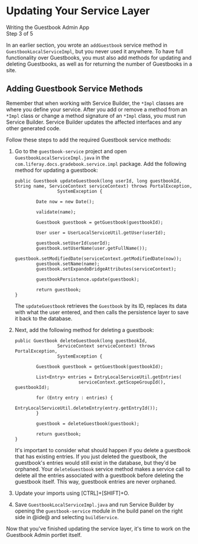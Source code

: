 # Updating Your Service Layer [](id=updating-your-service-layer)

<div class="learn-path-step">
    <p>Writing the Guestbook Admin App<br>Step 3 of 5</p>
</div>

In an earlier section, you wrote an `addGuestbook` service method in
`GuestbookLocalServiceImpl`, but you never used it anywhere. To have full
functionality over Guestbooks, you must also add methods for updating and
deleting Guestbooks, as well as for returning the number of Guestbooks in a
site. 

## Adding Guestbook Service Methods [](id=adding-guestbook-service-methods)

Remember that when working with Service Builder, the `*Impl` classes are where
you define your service. After you add or remove a method from an `*Impl` class
or change a method signature of an `*Impl` class, you must run Service Builder.
Service Builder updates the affected interfaces and any other generated code.

Follow these steps to add the required Guestbook service methods:

1.  Go to the `guestbook-service` project and open 
    `GuestbookLocalServiceImpl.java` in the 
    `com.liferay.docs.gradebook.service.impl` package. Add the following 
    method for updating a guestbook:

        public Guestbook updateGuestbook(long userId, long guestbookId,
        String name, ServiceContext serviceContext) throws PortalException,
                        SystemException {

                Date now = new Date();

                validate(name);

                Guestbook guestbook = getGuestbook(guestbookId);

                User user = UserLocalServiceUtil.getUser(userId);

                guestbook.setUserId(userId);
                guestbook.setUserName(user.getFullName());
                guestbook.setModifiedDate(serviceContext.getModifiedDate(now));
                guestbook.setName(name);
                guestbook.setExpandoBridgeAttributes(serviceContext);

                guestbookPersistence.update(guestbook);

                return guestbook;
        }

    The `updateGuestbook` retrieves the `Guestbook` by its ID, replaces its data
    with what the user entered, and then calls the persistence layer to save it
    back to the database. 

2.  Next, add the following method for deleting a guestbook:

        public Guestbook deleteGuestbook(long guestbookId,
                        ServiceContext serviceContext) throws PortalException,
                        SystemException {

                Guestbook guestbook = getGuestbook(guestbookId);

                List<Entry> entries = EntryLocalServiceUtil.getEntries(
                                serviceContext.getScopeGroupId(), guestbookId);

                for (Entry entry : entries) {
                        EntryLocalServiceUtil.deleteEntry(entry.getEntryId());
                }

                guestbook = deleteGuestbook(guestbook);

                return guestbook;
        }

    It's important to consider what should happen if you delete a guestbook that
    has existing entries. If you just deleted the guestbook, the guestbook's
    entries would still exist in the database, but they'd be orphaned. Your
    `deleteGuestbook` service method makes a service call to delete all the
    entries associated with a guestbook before deleting the guestbook itself.
    This way, guestbook entries are never orphaned.
 
3.  Update your imports using [CTRL]+[SHIFT]+O.

4. Save `GuestbookLocalServiceImpl.java` and run Service Builder by opening
    the `guestbook-service` module in the build panel on the right side in
    @ide@ and selecting `buildService`.

Now that you've finished updating the service layer, it's time to work on the
Guestbook Admin portlet itself. 
